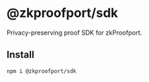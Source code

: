 # @zkproofport/sdk

Privacy-preserving proof SDK for zkProofport.

## Install
```bash
npm i @zkproofport/sdk